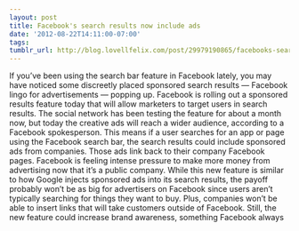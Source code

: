 ```yaml
---
layout: post
title: Facebook's search results now include ads
date: '2012-08-22T14:11:00-07:00'
tags: 
tumblr_url: http://blog.lovellfelix.com/post/29979190865/facebooks-search-results-now-include-ads
---
```

If you’ve been using the search bar feature in Facebook lately, you may have noticed some discreetly placed sponsored search results — Facebook lingo for advertisements — popping up.
Facebook is rolling out a sponsored results feature today that will allow marketers to target users in search results. The social network has been testing the feature for about a month now, but today the creative ads will reach a wider audience, according to a Facebook spokesperson.
This means if a user searches for an app or page using the Facebook search bar, the search results could include sponsored ads from companies. Those ads link back to their company Facebook pages.
Facebook is feeling intense pressure to make more money from advertising now that it’s a public company.
While this new feature is similar to how Google injects sponsored ads into its search results, the payoff probably won’t be as big for advertisers on Facebook since users aren’t typically searching for things they want to buy. Plus, companies won’t be able to insert links that will take customers outside of Facebook.
Still, the new feature could increase brand awareness, something Facebook always 
